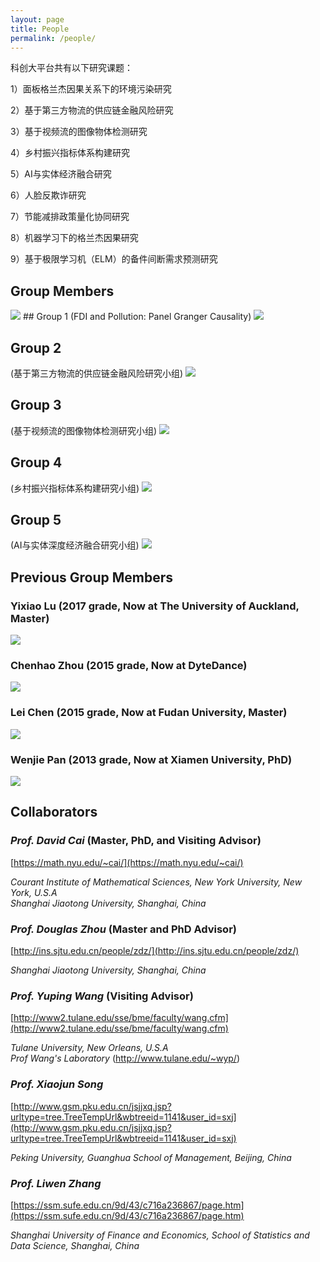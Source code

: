 ```yaml
---
layout: page
title: People
permalink: /people/
---
```

科创大平台共有以下研究课题：

1）面板格兰杰因果关系下的环境污染研究

2）基于第三方物流的供应链金融风险研究

3）基于视频流的图像物体检测研究

4）乡村振兴指标体系构建研究

5）AI与实体经济融合研究

6）人脸反欺诈研究

7）节能减排政策量化协同研究

8）机器学习下的格兰杰因果研究

9）基于极限学习机（ELM）的备件间断需求预测研究
## Group Members

<img style="max-width:300px" src="/assets/people/hezhao.jpg" />
## Group 1 
(FDI and Pollution: Panel Granger Causality)
<img style="max-width:300px" src="/assets/people/kouzifeng.jpg" />

## Group 2 
(基于第三方物流的供应链金融风险研究小组)
<img style="max-width:300px" src="/assets/people/luyinda.jpg" />

## Group 3 
(基于视频流的图像物体检测研究小组)
<img style="max-width:300px" src="/assets/people/hukailang.jpg" />

## Group 4
(乡村振兴指标体系构建研究小组)
<img style="max-width:300px" src="/assets/people/fengyanan.jpg" />

## Group 5 
(AI与实体深度经济融合研究小组)
<img style="max-width:300px" src="/assets/people/yuanjie.jpg" />

## Previous Group Members
### **Yixiao Lu** (2017 grade, Now at The University of Auckland, Master)

<img style="max-width:300px" src="/assets/people/yixiao-lu.jpg" />

### **Chenhao Zhou** (2015 grade, Now at DyteDance)

<img style="max-width:300px" src="/assets/people/chenhao-zhou.jpg" />

### **Lei Chen** (2015 grade, Now at Fudan University, Master)

<img style="max-width:300px" src="/assets/people/lei-chen.jpg" />

### **Wenjie Pan** (2013 grade, Now at Xiamen University, PhD)

<img style="max-width:300px" src="/assets/people/Wenjie-Pan.jpg" />

## Collaborators

### *Prof. David Cai* (Master, PhD, and Visiting Advisor)  
[https://math.nyu.edu/~cai/](https://math.nyu.edu/~cai/)

*Courant Institute of Mathematical Sciences, New York University, New York, U.S.A*  
*Shanghai Jiaotong University, Shanghai, China*

### *Prof. Douglas Zhou* (Master and PhD Advisor)  
[http://ins.sjtu.edu.cn/people/zdz/](http://ins.sjtu.edu.cn/people/zdz/)  

*Shanghai Jiaotong University, Shanghai, China* 

### *Prof. Yuping Wang* (Visiting Advisor)  
[http://www2.tulane.edu/sse/bme/faculty/wang.cfm](http://www2.tulane.edu/sse/bme/faculty/wang.cfm)  

*Tulane University, New Orleans, U.S.A*  
*Prof Wang's Laboratory* (http://www.tulane.edu/~wyp/)

### *Prof. Xiaojun Song*  
[http://www.gsm.pku.edu.cn/jsjjxq.jsp?urltype=tree.TreeTempUrl&wbtreeid=1141&user_id=sxj](http://www.gsm.pku.edu.cn/jsjjxq.jsp?urltype=tree.TreeTempUrl&wbtreeid=1141&user_id=sxj)  

*Peking University, Guanghua School of Management, Beijing, China*

### *Prof. Liwen Zhang*  
[https://ssm.sufe.edu.cn/9d/43/c716a236867/page.htm](https://ssm.sufe.edu.cn/9d/43/c716a236867/page.htm)  

*Shanghai University of Finance and Economics, School of Statistics and Data Science, Shanghai, China*
